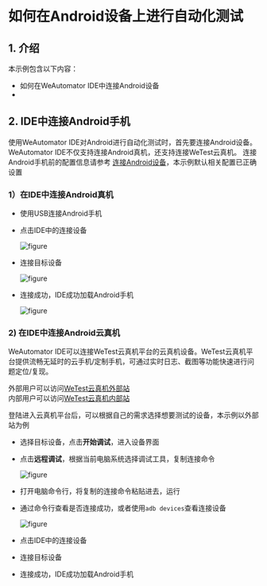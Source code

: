 # 如何在Android设备上进行自动化测试

## 1. 介绍
本示例包含以下内容：
- 如何在WeAutomator IDE中连接Android设备
- 

## 2. IDE中连接Android手机
使用WeAutomator IDE对Android进行自动化测试时，首先要连接Android设备。WeAutomator IDE不仅支持连接Android真机，还支持连接WeTest云真机。
连接Android手机前的配置信息请参考 [连接Android设备](docs/quick-start/android-connect.md)，本示例默认相关配置已正确设置

### 1）在IDE中连接Android真机
- 使用USB连接Android手机
- 点击IDE中的连接设备

    ![figure](images/1.png)

- 连接目标设备

    ![figure](images/2.png)

- 连接成功，IDE成功加载Android手机

    ![figure](images/3.png)


### 2) 在IDE中连接Android云真机

WeAutomator IDE可以连接WeTest云真机平台的云真机设备。WeTest云真机平台提供流畅无延时的云手机/定制手机，可通过实时日志、截图等功能快速进行问题定位/复现。

外部用户可以访问[WeTest云真机外部站](https://wetest.qq.com/products/cloud-phone)  
内部用户可以访问[WeTest云真机内部站](https://cloudtest.woa.com/introduce/test-lab?from=home)

登陆进入云真机平台后，可以根据自己的需求选择想要测试的设备，本示例以外部站为例

- 选择目标设备，点击**开始调试**，进入设备界面
- 点击**远程调试**，根据当前电脑系统选择调试工具，复制连接命令

    ![figure](images/4.png)
- 打开电脑命令行，将复制的连接命令粘贴进去，运行
- 通过命令行查看是否连接成功，或者使用`adb devices`查看连接设备

    ![figure](images/)
- 点击IDE中的连接设备
- 连接目标设备
- 连接成功，IDE成功加载Android手机
